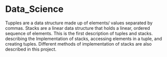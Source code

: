 # Data_Science

Tupples are a data structure made up of elements/ values separated by commas.
Stacks are a linear data structure that holds a linear, ordered sequence of elements.
This is the first description of tuples and stacks. describing the Implementation of stacks, accessing elements in a tuple,
and creating tuples.
Different methods of implementation of stacks are also described in this project.
